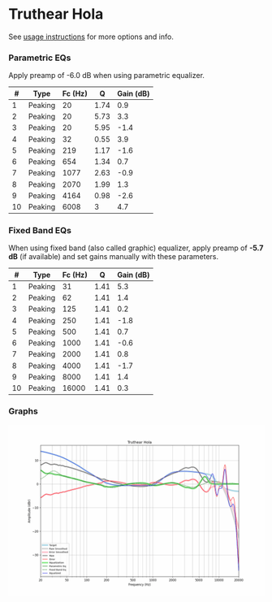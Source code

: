 # Truthear Hola
See [usage instructions](https://github.com/jaakkopasanen/AutoEq#usage) for more options and info.

### Parametric EQs
Apply preamp of -6.0 dB when using parametric equalizer.

|   # | Type    |   Fc (Hz) |    Q |   Gain (dB) |
|-----|---------|-----------|------|-------------|
|   1 | Peaking |        20 | 1.74 |         0.9 |
|   2 | Peaking |        20 | 5.73 |         3.3 |
|   3 | Peaking |        20 | 5.95 |        -1.4 |
|   4 | Peaking |        32 | 0.55 |         3.9 |
|   5 | Peaking |       219 | 1.17 |        -1.6 |
|   6 | Peaking |       654 | 1.34 |         0.7 |
|   7 | Peaking |      1077 | 2.63 |        -0.9 |
|   8 | Peaking |      2070 | 1.99 |         1.3 |
|   9 | Peaking |      4164 | 0.98 |        -2.6 |
|  10 | Peaking |      6008 | 3    |         4.7 |

### Fixed Band EQs
When using fixed band (also called graphic) equalizer, apply preamp of **-5.7 dB** (if available) and set gains manually with these parameters.

|   # | Type    |   Fc (Hz) |    Q |   Gain (dB) |
|-----|---------|-----------|------|-------------|
|   1 | Peaking |        31 | 1.41 |         5.3 |
|   2 | Peaking |        62 | 1.41 |         1.4 |
|   3 | Peaking |       125 | 1.41 |         0.2 |
|   4 | Peaking |       250 | 1.41 |        -1.8 |
|   5 | Peaking |       500 | 1.41 |         0.7 |
|   6 | Peaking |      1000 | 1.41 |        -0.6 |
|   7 | Peaking |      2000 | 1.41 |         0.8 |
|   8 | Peaking |      4000 | 1.41 |        -1.7 |
|   9 | Peaking |      8000 | 1.41 |         1.4 |
|  10 | Peaking |     16000 | 1.41 |         0.3 |

### Graphs
![](./Truthear%20Hola.png)
